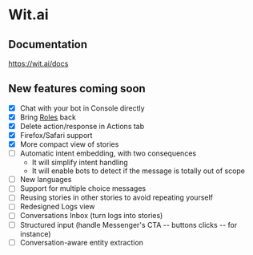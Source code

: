 # Wit.ai

## Documentation
https://wit.ai/docs

## New features coming soon
- [x] Chat with your bot in Console directly
- [x] Bring [Roles](https://wit.ai/docs/recipes#differentiate-several-entities-according-to-their-role-in-the-message) back
- [x] Delete action/response in Actions tab
- [x] Firefox/Safari support
- [x] More compact view of stories
- [ ] Automatic intent embedding, with two consequences
  - It will simplify intent handling
  - It will enable bots to detect if the message is totally out of scope
- [ ] New languages
- [ ] Support for multiple choice messages
- [ ] Reusing stories in other stories to avoid repeating yourself
- [ ] Redesigned Logs view
- [ ] Conversations Inbox (turn logs into stories)
- [ ] Structured input (handle Messenger's CTA -- buttons clicks -- for instance)
- [ ] Conversation-aware entity extraction
